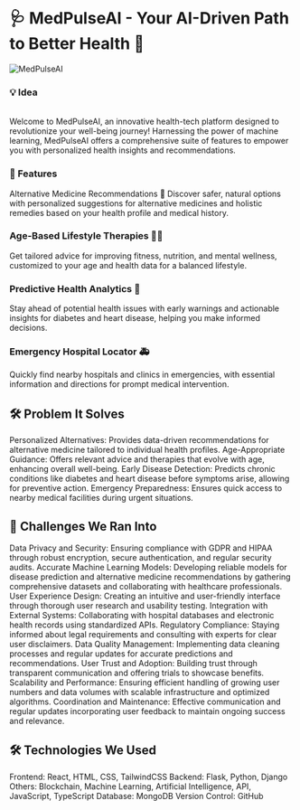 <h1>🩺 MedPulseAI - Your AI-Driven Path to Better Health 🌟</h1>
<img src="static/images/img1.jpg" alt="MedPulseAI" style="max-width:100;height:auto;">
<h3>💡 Idea </h3>
<br>
Welcome to MedPulseAI, an innovative health-tech platform designed to revolutionize your well-being journey! Harnessing the power of machine learning, MedPulseAI offers a comprehensive suite of features to empower you with personalized health insights and recommendations.

<h3>🌟 Features </h3>
Alternative Medicine Recommendations 🌿
Discover safer, natural options with personalized suggestions for alternative medicines and holistic remedies based on your health profile and medical history.

<h3>Age-Based Lifestyle Therapies 🧘‍♂️ </h3>
Get tailored advice for improving fitness, nutrition, and mental wellness, customized to your age and health data for a balanced lifestyle.

<h3>Predictive Health Analytics 🔮 </h3>
Stay ahead of potential health issues with early warnings and actionable insights for diabetes and heart disease, helping you make informed decisions.

<h3>Emergency Hospital Locator 🚑 </h3>
Quickly find nearby hospitals and clinics in emergencies, with essential information and directions for prompt medical intervention.

 <h2>🛠️ Problem It Solves </h2>
Personalized Alternatives: Provides data-driven recommendations for alternative medicine tailored to individual health profiles.
Age-Appropriate Guidance: Offers relevant advice and therapies that evolve with age, enhancing overall well-being.
Early Disease Detection: Predicts chronic conditions like diabetes and heart disease before symptoms arise, allowing for preventive action.
Emergency Preparedness: Ensures quick access to nearby medical facilities during urgent situations.
 <h2>🚧 Challenges We Ran Into </h2>
Data Privacy and Security: Ensuring compliance with GDPR and HIPAA through robust encryption, secure authentication, and regular security audits.
Accurate Machine Learning Models: Developing reliable models for disease prediction and alternative medicine recommendations by gathering comprehensive datasets and collaborating with healthcare professionals.
User Experience Design: Creating an intuitive and user-friendly interface through thorough user research and usability testing.
Integration with External Systems: Collaborating with hospital databases and electronic health records using standardized APIs.
Regulatory Compliance: Staying informed about legal requirements and consulting with experts for clear user disclaimers.
Data Quality Management: Implementing data cleaning processes and regular updates for accurate predictions and recommendations.
User Trust and Adoption: Building trust through transparent communication and offering trials to showcase benefits.
Scalability and Performance: Ensuring efficient handling of growing user numbers and data volumes with scalable infrastructure and optimized algorithms.
Coordination and Maintenance: Effective communication and regular updates incorporating user feedback to maintain ongoing success and relevance.
 <h2>🛠️ Technologies We Used </h2>
Frontend: React, HTML, CSS, TailwindCSS
Backend: Flask, Python, Django
Others: Blockchain, Machine Learning, Artificial Intelligence, API, JavaScript, TypeScript
Database: MongoDB
Version Control: GitHub
